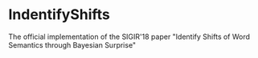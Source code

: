 # IndentifyShifts
The official implementation of the SIGIR'18 paper "Identify Shifts of Word Semantics through Bayesian Surprise"
